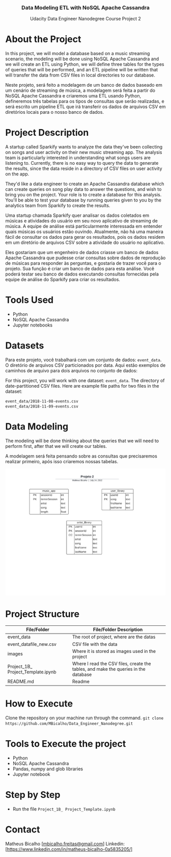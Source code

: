<h3 align="center">Data Modeling ETL with NoSQL Apache Cassandra</h3>
<p align="center">
 Udacity Data Engineer Nanodegree Course Project 2
 <br />
</p>


# About the Project

In this project, we will model a database based on a music streaming scenario, the modeling will be done using NoSQL Apache Cassandra and we will create an ETL using Python, we will define three tables for the types of queries that will be performed, and an ETL pipeline will be written that will transfer the data from CSV files in local directories to our database.

Neste projeto, será feito a modelagem de um banco de dados baseado em um cenário de streaming de música, a modelagem será feita a partir do NoSQL Apache Cassandra e criaremos uma ETL usando Python, defineremos três tabelas para os tipos de consultas que serão realizadas, e será escrito um pipeline ETL que irá transferir os dados de arquivos CSV em diretórios locais para o nosso banco de dados.

# Project Description

A startup called Sparkify wants to analyze the data they've been collecting on songs and user activity on their new music streaming app. The analysis team is particularly interested in understanding what songs users are listening to. Currently, there is no easy way to query the data to generate the results, since the data reside in a directory of CSV files on user activity on the app.

They'd like a data engineer to create an Apache Cassandra database which can create queries on song play data to answer the questions, and wish to bring you on the project. Your role is to create a database for this analysis. You'll be able to test your database by running queries given to you by the analytics team from Sparkify to create the results.

Uma startup chamada Sparkify quer analisar os dados coletados em músicas e atividades do usuário em seu novo aplicativo de streaming de música. A equipe de análise está particularmente interessada em entender quais músicas os usuários estão ouvindo. Atualmente, não há uma maneira fácil de consultar os dados para gerar os resultados, pois os dados residem em um diretório de arquivos CSV sobre a atividade do usuário no aplicativo.

Eles gostariam que um engenheiro de dados criasse um banco de dados Apache Cassandra que pudesse criar consultas sobre dados de reprodução de músicas para responder às perguntas, e gostaria de trazer você para o projeto. Sua função é criar um banco de dados para esta análise. Você poderá testar seu banco de dados executando consultas fornecidas pela equipe de análise do Sparkify para criar os resultados.

# Tools Used

* Python
* NoSQL Apache Cassandra
* Jupyter notebooks

# Datasets

Para este projeto, você trabalhará com um conjunto de dados: ```event_data```. O diretório de arquivos CSV particionados por data. Aqui estão exemplos de caminhos de arquivo para dois arquivos no conjunto de dados:


For this project, you will work with one dataset: ```event_data```. The directory of date-partitioned CSV files. Here are example file paths for two files in the dataset:

```
event_data/2018-11-08-events.csv
event_data/2018-11-09-events.csv
```



# Data Modeling

The modeling will be done thinking about the queries that we will need to perform first, after that we will create our tables.

A modelagem será feita pensando sobre as consultas que precisaremos realizar primeiro, após isso criaremos nossas tabelas.

![ERD](./images/Projeto2.png)


# Project Structure

|File/Folder| File/Folder Description |
| --- | --- |
| event_data | The root of project, where are the datas |
| event_datafile_new.csv | CSV file with the data |
| images | Where it is stored as images used in the project |
| Project_1B_ Project_Template.ipynb | Where I read the CSV files, create the tables, and make the queries in the database |
| README.md | Readme |

# How to Execute

Clone the repository on your machine run through the command.
```git clone https://github.com/MBicalho/Data_Engineer_Nanodegree.git```

# Tools to Execute the project

* Python
* NoSQL Apache Cassandra
* Pandas, numpy and glob libraries
* Jupyter notebook

# Step by Step

* Run the file
```Project_1B_ Project_Template.ipynb```

# Contact
Matheus Bicalho [mbicalho.freitas@gmail.com]
Linkedin: [https://www.linkedin.com/in/matheus-bicalho-0a5835205/]

